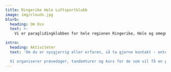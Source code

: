 ```yaml
---
title: Ringerike Hole Luftsportklubb
image: img/clouds.jpg
blurb:
  heading: Om Oss
  text: >-
    Vi er paraglidingklubben for hele regionen Ringerike, Hole og omegn. Stiftet i 1978 er vi så heldig at vi har landets mest brukte flysted på dørstokken i Sundvollen. Med Ringerudkollen og Norefjell har vi også fantastiske utgangspunkter for å fly distanse.  

intro:
  heading: Aktiviteter
  text: 'Om du er nysgjerrig eller erfaren, så ta gjerne kontakt - enten på Facebookgruppen vår, på telefon eller epost. 

  Vi organiserer prøvedager, tandemturer og kurs for de som vil få en prøvesmak, og følger din progresjon frem til konkurransenivå. Våre medlemmer flyr hang- og paraglider, distanse, konkurranse og akrobatikk.'
---
```

